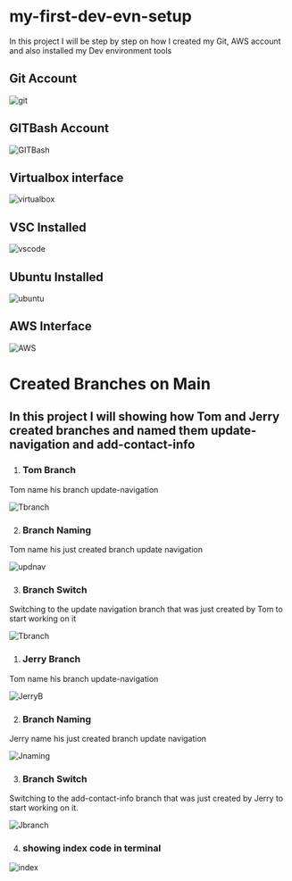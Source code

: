 # my-first-dev-evn-setup

In this project I will be step by step on how I created my Git, AWS account and also installed my Dev environment tools

## Git Account 

![git](./img/1.GIT-Acct.png)

## GITBash Account

![GITBash](./img/2.GITBash-interface.png)

## Virtualbox interface

![virtualbox](./img/3.Virtualbox.png)


## VSC Installed

![vscode](./img/4.VSCode.png)


## Ubuntu Installed

![ubuntu](./img/5.Ub-interface.png)

## AWS Interface

![AWS](./img/6.AWS-Acct.png)


# Created Branches on Main

## In this project I will showing how Tom and Jerry created branches and named them update-navigation and add-contact-info

1. ### Tom Branch

Tom name his branch update-navigation

![Tbranch](./img/1.Branches-creatn.png)

2. ### Branch Naming

Tom name his just created branch update navigation

![updnav](./img/2.nam-creatn.updatenav.png)

3. ### Branch Switch

Switching to the update navigation branch that was just created by Tom to start working on it

![Tbranch](./img/3.switched.to-navupd.png)




1. ### Jerry Branch

Tom name his branch update-navigation

![JerryB](./img/1.Branches-creatn.png)


2. ### Branch Naming

Jerry name his just created branch update navigation

![Jnaming](./img/3.switched-addcontact.png)


3. ### Branch Switch

Switching to the add-contact-info branch that was just created by Jerry to start working on it.

![Jbranch](./img/3.switched-addcontact.png)



4. ### showing index code in terminal

![index](./img/4.shwn-indx.png)


